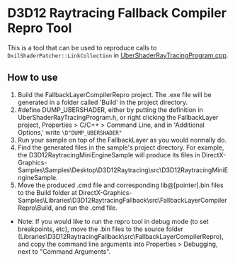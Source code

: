 # D3D12 Raytracing Fallback Compiler Repro Tool
This is a tool that can be used to reproduce calls to `DxilShaderPatcher::LinkCollection` in [UberShaderRayTracingProgram.cpp](https://github.com/Microsoft/DirectX-Graphics-Samples/blob/master/Libraries/D3D12RaytracingFallback/src/UberShaderRayTracingProgram.cpp).

## How to use
1. Build the FallbackLayerCompilerRepro project. The .exe file will be generated in a folder called 'Build' in the project directory.
2. #define DUMP_UBERSHADER, either by putting the definition in UberShaderRayTracingProgram.h, or right clicking the FallbackLayer project, Properties > C/C++ > Command Line, and in 'Additional Options,' write `\D"DUMP_UBERSHADER"`
3. Run your sample on top of the FallbackLayer as you would normally do.
4. Find the generated files in the sample's project directory. For example, the D3D12RaytracingMiniEngineSample will produce its files in DirectX-Graphics-Samples\Samples\Desktop\D3D12Raytracing\src\D3D12RaytracingMiniEngineSample.
5. Move the produced .cmd file and corresponding lib@[pointer].bin files to the Build folder at DirectX-Graphics-Samples\Libraries\D3D12RaytracingFallback\src\FallbackLayerCompilerRepro\Build, and run the .cmd file.
* Note: If you would like to run the repro tool in debug mode (to set breakpoints, etc), move the .bin files to the source folder (Libraries\D3D12RaytracingFallback\src\FallbackLayerCompilerRepro), and copy the command line arguments into Properties > Debugging, next to "Command Arguments".
